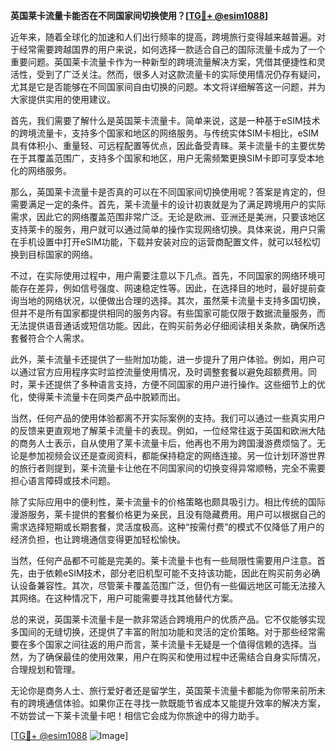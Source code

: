 **英国莱卡流量卡能否在不同国家间切换使用？[[TG💪+ @esim1088](https://t.me/s/esim1088)]**

近年来，随着全球化的加速和人们出行频率的提高，跨境旅行变得越来越普遍。对于经常需要跨越国界的用户来说，如何选择一款适合自己的国际流量卡成为了一个重要问题。英国莱卡流量卡作为一种新型的跨境流量解决方案，凭借其便捷性和灵活性，受到了广泛关注。然而，很多人对这款流量卡的实际使用情况仍存有疑问，尤其是它是否能够在不同国家间自由切换的问题。本文将详细解答这一问题，并为大家提供实用的使用建议。

首先，我们需要了解什么是英国莱卡流量卡。简单来说，这是一种基于eSIM技术的跨境流量卡，支持多个国家和地区的网络服务。与传统实体SIM卡相比，eSIM具有体积小、重量轻、可远程配置等优点，因此备受青睐。莱卡流量卡的主要优势在于其覆盖范围广，支持多个国家和地区，用户无需频繁更换SIM卡即可享受本地化的网络服务。

那么，英国莱卡流量卡是否真的可以在不同国家间切换使用呢？答案是肯定的，但需要满足一定的条件。首先，莱卡流量卡的设计初衷就是为了满足跨境用户的实际需求，因此它的网络覆盖范围非常广泛。无论是欧洲、亚洲还是美洲，只要该地区支持莱卡的服务，用户就可以通过简单的操作实现网络切换。具体来说，用户只需在手机设置中打开eSIM功能，下载并安装对应的运营商配置文件，就可以轻松切换到目标国家的网络。

不过，在实际使用过程中，用户需要注意以下几点。首先，不同国家的网络环境可能存在差异，例如信号强度、网速稳定性等。因此，在选择目的地时，最好提前查询当地的网络状况，以便做出合理的选择。其次，虽然莱卡流量卡支持多国切换，但并不是所有国家都提供相同的服务内容。有些国家可能仅限于数据流量服务，而无法提供语音通话或短信功能。因此，在购买前务必仔细阅读相关条款，确保所选套餐符合个人需求。

此外，莱卡流量卡还提供了一些附加功能，进一步提升了用户体验。例如，用户可以通过官方应用程序实时监控流量使用情况，及时调整套餐以避免超额费用。同时，莱卡还提供了多种语言支持，方便不同国家的用户进行操作。这些细节上的优化，使得莱卡流量卡在同类产品中脱颖而出。

当然，任何产品的使用体验都离不开实际案例的支持。我们可以通过一些真实用户的反馈来更直观地了解莱卡流量卡的表现。例如，一位经常往返于英国和欧洲大陆的商务人士表示，自从使用了莱卡流量卡后，他再也不用为跨国漫游费烦恼了。无论是参加视频会议还是查阅资料，都能保持稳定的网络连接。另一位计划环游世界的旅行者则提到，莱卡流量卡让他在不同国家间的切换变得异常顺畅，完全不需要担心语言障碍或技术问题。

除了实际应用中的便利性，莱卡流量卡的价格策略也颇具吸引力。相比传统的国际漫游服务，莱卡提供的套餐价格更为亲民，且没有隐藏费用。用户可以根据自己的需求选择短期或长期套餐，灵活度极高。这种“按需付费”的模式不仅降低了用户的经济负担，也让跨境通信变得更加轻松愉快。

当然，任何产品都不可能是完美的。莱卡流量卡也有一些局限性需要用户注意。首先，由于依赖eSIM技术，部分老旧机型可能不支持该功能，因此在购买前务必确认设备兼容性。其次，尽管莱卡覆盖范围广泛，但仍有一些偏远地区可能无法接入其网络。在这种情况下，用户可能需要寻找其他替代方案。

总的来说，英国莱卡流量卡是一款非常适合跨境用户的优质产品。它不仅能够实现多国间的无缝切换，还提供了丰富的附加功能和灵活的定价策略。对于那些经常需要在多个国家之间往返的用户而言，莱卡流量卡无疑是一个值得信赖的选择。当然，为了确保最佳的使用效果，用户在购买和使用过程中还需结合自身实际情况，合理规划和管理。

无论你是商务人士、旅行爱好者还是留学生，英国莱卡流量卡都能为你带来前所未有的跨境通信体验。如果你正在寻找一款既能节省成本又能提升效率的解决方案，不妨尝试一下莱卡流量卡吧！相信它会成为你旅途中的得力助手。

[[TG💪+ @esim1088](https://t.me/s/esim1088) ![Image](https://i.postimg.cc/4NQfJmqS/Snipaste-2025-05-13-00-14-12.png)]